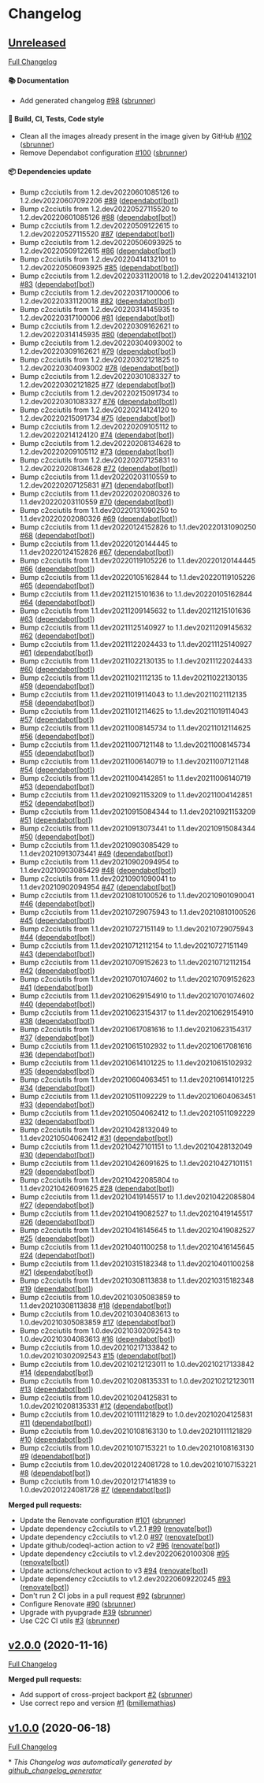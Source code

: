 # Changelog

## [Unreleased](https://github.com/camptocamp/backport-action/tree/HEAD)

[Full Changelog](https://github.com/camptocamp/backport-action/compare/v2.0.0...HEAD)

#### :books: Documentation

- Add generated changelog [\#98](https://github.com/camptocamp/backport-action/pull/98) ([sbrunner](https://github.com/sbrunner))

#### :wrench: Build, CI, Tests, Code style

- Clean all the images already present in the image given by GitHub [\#102](https://github.com/camptocamp/backport-action/pull/102) ([sbrunner](https://github.com/sbrunner))
- Remove Dependabot configuration [\#100](https://github.com/camptocamp/backport-action/pull/100) ([sbrunner](https://github.com/sbrunner))

#### :package: Dependencies update

- Bump c2cciutils from 1.2.dev20220601085126 to 1.2.dev20220607092206 [\#89](https://github.com/camptocamp/backport-action/pull/89) ([dependabot[bot]](https://github.com/apps/dependabot))
- Bump c2cciutils from 1.2.dev20220527115520 to 1.2.dev20220601085126 [\#88](https://github.com/camptocamp/backport-action/pull/88) ([dependabot[bot]](https://github.com/apps/dependabot))
- Bump c2cciutils from 1.2.dev20220509122615 to 1.2.dev20220527115520 [\#87](https://github.com/camptocamp/backport-action/pull/87) ([dependabot[bot]](https://github.com/apps/dependabot))
- Bump c2cciutils from 1.2.dev20220506093925 to 1.2.dev20220509122615 [\#86](https://github.com/camptocamp/backport-action/pull/86) ([dependabot[bot]](https://github.com/apps/dependabot))
- Bump c2cciutils from 1.2.dev20220414132101 to 1.2.dev20220506093925 [\#85](https://github.com/camptocamp/backport-action/pull/85) ([dependabot[bot]](https://github.com/apps/dependabot))
- Bump c2cciutils from 1.2.dev20220331120018 to 1.2.dev20220414132101 [\#83](https://github.com/camptocamp/backport-action/pull/83) ([dependabot[bot]](https://github.com/apps/dependabot))
- Bump c2cciutils from 1.2.dev20220317100006 to 1.2.dev20220331120018 [\#82](https://github.com/camptocamp/backport-action/pull/82) ([dependabot[bot]](https://github.com/apps/dependabot))
- Bump c2cciutils from 1.2.dev20220314145935 to 1.2.dev20220317100006 [\#81](https://github.com/camptocamp/backport-action/pull/81) ([dependabot[bot]](https://github.com/apps/dependabot))
- Bump c2cciutils from 1.2.dev20220309162621 to 1.2.dev20220314145935 [\#80](https://github.com/camptocamp/backport-action/pull/80) ([dependabot[bot]](https://github.com/apps/dependabot))
- Bump c2cciutils from 1.2.dev20220304093002 to 1.2.dev20220309162621 [\#79](https://github.com/camptocamp/backport-action/pull/79) ([dependabot[bot]](https://github.com/apps/dependabot))
- Bump c2cciutils from 1.2.dev20220302121825 to 1.2.dev20220304093002 [\#78](https://github.com/camptocamp/backport-action/pull/78) ([dependabot[bot]](https://github.com/apps/dependabot))
- Bump c2cciutils from 1.2.dev20220301083327 to 1.2.dev20220302121825 [\#77](https://github.com/camptocamp/backport-action/pull/77) ([dependabot[bot]](https://github.com/apps/dependabot))
- Bump c2cciutils from 1.2.dev20220215091734 to 1.2.dev20220301083327 [\#76](https://github.com/camptocamp/backport-action/pull/76) ([dependabot[bot]](https://github.com/apps/dependabot))
- Bump c2cciutils from 1.2.dev20220214124120 to 1.2.dev20220215091734 [\#75](https://github.com/camptocamp/backport-action/pull/75) ([dependabot[bot]](https://github.com/apps/dependabot))
- Bump c2cciutils from 1.2.dev20220209105112 to 1.2.dev20220214124120 [\#74](https://github.com/camptocamp/backport-action/pull/74) ([dependabot[bot]](https://github.com/apps/dependabot))
- Bump c2cciutils from 1.2.dev20220208134628 to 1.2.dev20220209105112 [\#73](https://github.com/camptocamp/backport-action/pull/73) ([dependabot[bot]](https://github.com/apps/dependabot))
- Bump c2cciutils from 1.2.dev20220207125831 to 1.2.dev20220208134628 [\#72](https://github.com/camptocamp/backport-action/pull/72) ([dependabot[bot]](https://github.com/apps/dependabot))
- Bump c2cciutils from 1.1.dev20220203110559 to 1.2.dev20220207125831 [\#71](https://github.com/camptocamp/backport-action/pull/71) ([dependabot[bot]](https://github.com/apps/dependabot))
- Bump c2cciutils from 1.1.dev20220202080326 to 1.1.dev20220203110559 [\#70](https://github.com/camptocamp/backport-action/pull/70) ([dependabot[bot]](https://github.com/apps/dependabot))
- Bump c2cciutils from 1.1.dev20220131090250 to 1.1.dev20220202080326 [\#69](https://github.com/camptocamp/backport-action/pull/69) ([dependabot[bot]](https://github.com/apps/dependabot))
- Bump c2cciutils from 1.1.dev20220124152826 to 1.1.dev20220131090250 [\#68](https://github.com/camptocamp/backport-action/pull/68) ([dependabot[bot]](https://github.com/apps/dependabot))
- Bump c2cciutils from 1.1.dev20220120144445 to 1.1.dev20220124152826 [\#67](https://github.com/camptocamp/backport-action/pull/67) ([dependabot[bot]](https://github.com/apps/dependabot))
- Bump c2cciutils from 1.1.dev20220119105226 to 1.1.dev20220120144445 [\#66](https://github.com/camptocamp/backport-action/pull/66) ([dependabot[bot]](https://github.com/apps/dependabot))
- Bump c2cciutils from 1.1.dev20220105162844 to 1.1.dev20220119105226 [\#65](https://github.com/camptocamp/backport-action/pull/65) ([dependabot[bot]](https://github.com/apps/dependabot))
- Bump c2cciutils from 1.1.dev20211215101636 to 1.1.dev20220105162844 [\#64](https://github.com/camptocamp/backport-action/pull/64) ([dependabot[bot]](https://github.com/apps/dependabot))
- Bump c2cciutils from 1.1.dev20211209145632 to 1.1.dev20211215101636 [\#63](https://github.com/camptocamp/backport-action/pull/63) ([dependabot[bot]](https://github.com/apps/dependabot))
- Bump c2cciutils from 1.1.dev20211125140927 to 1.1.dev20211209145632 [\#62](https://github.com/camptocamp/backport-action/pull/62) ([dependabot[bot]](https://github.com/apps/dependabot))
- Bump c2cciutils from 1.1.dev20211122024433 to 1.1.dev20211125140927 [\#61](https://github.com/camptocamp/backport-action/pull/61) ([dependabot[bot]](https://github.com/apps/dependabot))
- Bump c2cciutils from 1.1.dev20211022130135 to 1.1.dev20211122024433 [\#60](https://github.com/camptocamp/backport-action/pull/60) ([dependabot[bot]](https://github.com/apps/dependabot))
- Bump c2cciutils from 1.1.dev20211021112135 to 1.1.dev20211022130135 [\#59](https://github.com/camptocamp/backport-action/pull/59) ([dependabot[bot]](https://github.com/apps/dependabot))
- Bump c2cciutils from 1.1.dev20211019114043 to 1.1.dev20211021112135 [\#58](https://github.com/camptocamp/backport-action/pull/58) ([dependabot[bot]](https://github.com/apps/dependabot))
- Bump c2cciutils from 1.1.dev20211012114625 to 1.1.dev20211019114043 [\#57](https://github.com/camptocamp/backport-action/pull/57) ([dependabot[bot]](https://github.com/apps/dependabot))
- Bump c2cciutils from 1.1.dev20211008145734 to 1.1.dev20211012114625 [\#56](https://github.com/camptocamp/backport-action/pull/56) ([dependabot[bot]](https://github.com/apps/dependabot))
- Bump c2cciutils from 1.1.dev20211007121148 to 1.1.dev20211008145734 [\#55](https://github.com/camptocamp/backport-action/pull/55) ([dependabot[bot]](https://github.com/apps/dependabot))
- Bump c2cciutils from 1.1.dev20211006140719 to 1.1.dev20211007121148 [\#54](https://github.com/camptocamp/backport-action/pull/54) ([dependabot[bot]](https://github.com/apps/dependabot))
- Bump c2cciutils from 1.1.dev20211004142851 to 1.1.dev20211006140719 [\#53](https://github.com/camptocamp/backport-action/pull/53) ([dependabot[bot]](https://github.com/apps/dependabot))
- Bump c2cciutils from 1.1.dev20210921153209 to 1.1.dev20211004142851 [\#52](https://github.com/camptocamp/backport-action/pull/52) ([dependabot[bot]](https://github.com/apps/dependabot))
- Bump c2cciutils from 1.1.dev20210915084344 to 1.1.dev20210921153209 [\#51](https://github.com/camptocamp/backport-action/pull/51) ([dependabot[bot]](https://github.com/apps/dependabot))
- Bump c2cciutils from 1.1.dev20210913073441 to 1.1.dev20210915084344 [\#50](https://github.com/camptocamp/backport-action/pull/50) ([dependabot[bot]](https://github.com/apps/dependabot))
- Bump c2cciutils from 1.1.dev20210903085429 to 1.1.dev20210913073441 [\#49](https://github.com/camptocamp/backport-action/pull/49) ([dependabot[bot]](https://github.com/apps/dependabot))
- Bump c2cciutils from 1.1.dev20210902094954 to 1.1.dev20210903085429 [\#48](https://github.com/camptocamp/backport-action/pull/48) ([dependabot[bot]](https://github.com/apps/dependabot))
- Bump c2cciutils from 1.1.dev20210901090041 to 1.1.dev20210902094954 [\#47](https://github.com/camptocamp/backport-action/pull/47) ([dependabot[bot]](https://github.com/apps/dependabot))
- Bump c2cciutils from 1.1.dev20210810100526 to 1.1.dev20210901090041 [\#46](https://github.com/camptocamp/backport-action/pull/46) ([dependabot[bot]](https://github.com/apps/dependabot))
- Bump c2cciutils from 1.1.dev20210729075943 to 1.1.dev20210810100526 [\#45](https://github.com/camptocamp/backport-action/pull/45) ([dependabot[bot]](https://github.com/apps/dependabot))
- Bump c2cciutils from 1.1.dev20210727151149 to 1.1.dev20210729075943 [\#44](https://github.com/camptocamp/backport-action/pull/44) ([dependabot[bot]](https://github.com/apps/dependabot))
- Bump c2cciutils from 1.1.dev20210712112154 to 1.1.dev20210727151149 [\#43](https://github.com/camptocamp/backport-action/pull/43) ([dependabot[bot]](https://github.com/apps/dependabot))
- Bump c2cciutils from 1.1.dev20210709152623 to 1.1.dev20210712112154 [\#42](https://github.com/camptocamp/backport-action/pull/42) ([dependabot[bot]](https://github.com/apps/dependabot))
- Bump c2cciutils from 1.1.dev20210701074602 to 1.1.dev20210709152623 [\#41](https://github.com/camptocamp/backport-action/pull/41) ([dependabot[bot]](https://github.com/apps/dependabot))
- Bump c2cciutils from 1.1.dev20210629154910 to 1.1.dev20210701074602 [\#40](https://github.com/camptocamp/backport-action/pull/40) ([dependabot[bot]](https://github.com/apps/dependabot))
- Bump c2cciutils from 1.1.dev20210623154317 to 1.1.dev20210629154910 [\#38](https://github.com/camptocamp/backport-action/pull/38) ([dependabot[bot]](https://github.com/apps/dependabot))
- Bump c2cciutils from 1.1.dev20210617081616 to 1.1.dev20210623154317 [\#37](https://github.com/camptocamp/backport-action/pull/37) ([dependabot[bot]](https://github.com/apps/dependabot))
- Bump c2cciutils from 1.1.dev20210615102932 to 1.1.dev20210617081616 [\#36](https://github.com/camptocamp/backport-action/pull/36) ([dependabot[bot]](https://github.com/apps/dependabot))
- Bump c2cciutils from 1.1.dev20210614101225 to 1.1.dev20210615102932 [\#35](https://github.com/camptocamp/backport-action/pull/35) ([dependabot[bot]](https://github.com/apps/dependabot))
- Bump c2cciutils from 1.1.dev20210604063451 to 1.1.dev20210614101225 [\#34](https://github.com/camptocamp/backport-action/pull/34) ([dependabot[bot]](https://github.com/apps/dependabot))
- Bump c2cciutils from 1.1.dev20210511092229 to 1.1.dev20210604063451 [\#33](https://github.com/camptocamp/backport-action/pull/33) ([dependabot[bot]](https://github.com/apps/dependabot))
- Bump c2cciutils from 1.1.dev20210504062412 to 1.1.dev20210511092229 [\#32](https://github.com/camptocamp/backport-action/pull/32) ([dependabot[bot]](https://github.com/apps/dependabot))
- Bump c2cciutils from 1.1.dev20210428132049 to 1.1.dev20210504062412 [\#31](https://github.com/camptocamp/backport-action/pull/31) ([dependabot[bot]](https://github.com/apps/dependabot))
- Bump c2cciutils from 1.1.dev20210427101151 to 1.1.dev20210428132049 [\#30](https://github.com/camptocamp/backport-action/pull/30) ([dependabot[bot]](https://github.com/apps/dependabot))
- Bump c2cciutils from 1.1.dev20210426091625 to 1.1.dev20210427101151 [\#29](https://github.com/camptocamp/backport-action/pull/29) ([dependabot[bot]](https://github.com/apps/dependabot))
- Bump c2cciutils from 1.1.dev20210422085804 to 1.1.dev20210426091625 [\#28](https://github.com/camptocamp/backport-action/pull/28) ([dependabot[bot]](https://github.com/apps/dependabot))
- Bump c2cciutils from 1.1.dev20210419145517 to 1.1.dev20210422085804 [\#27](https://github.com/camptocamp/backport-action/pull/27) ([dependabot[bot]](https://github.com/apps/dependabot))
- Bump c2cciutils from 1.1.dev20210419082527 to 1.1.dev20210419145517 [\#26](https://github.com/camptocamp/backport-action/pull/26) ([dependabot[bot]](https://github.com/apps/dependabot))
- Bump c2cciutils from 1.1.dev20210416145645 to 1.1.dev20210419082527 [\#25](https://github.com/camptocamp/backport-action/pull/25) ([dependabot[bot]](https://github.com/apps/dependabot))
- Bump c2cciutils from 1.1.dev20210401100258 to 1.1.dev20210416145645 [\#24](https://github.com/camptocamp/backport-action/pull/24) ([dependabot[bot]](https://github.com/apps/dependabot))
- Bump c2cciutils from 1.1.dev20210315182348 to 1.1.dev20210401100258 [\#21](https://github.com/camptocamp/backport-action/pull/21) ([dependabot[bot]](https://github.com/apps/dependabot))
- Bump c2cciutils from 1.1.dev20210308113838 to 1.1.dev20210315182348 [\#19](https://github.com/camptocamp/backport-action/pull/19) ([dependabot[bot]](https://github.com/apps/dependabot))
- Bump c2cciutils from 1.0.dev20210305083859 to 1.1.dev20210308113838 [\#18](https://github.com/camptocamp/backport-action/pull/18) ([dependabot[bot]](https://github.com/apps/dependabot))
- Bump c2cciutils from 1.0.dev20210304083613 to 1.0.dev20210305083859 [\#17](https://github.com/camptocamp/backport-action/pull/17) ([dependabot[bot]](https://github.com/apps/dependabot))
- Bump c2cciutils from 1.0.dev20210302092543 to 1.0.dev20210304083613 [\#16](https://github.com/camptocamp/backport-action/pull/16) ([dependabot[bot]](https://github.com/apps/dependabot))
- Bump c2cciutils from 1.0.dev20210217133842 to 1.0.dev20210302092543 [\#15](https://github.com/camptocamp/backport-action/pull/15) ([dependabot[bot]](https://github.com/apps/dependabot))
- Bump c2cciutils from 1.0.dev20210212123011 to 1.0.dev20210217133842 [\#14](https://github.com/camptocamp/backport-action/pull/14) ([dependabot[bot]](https://github.com/apps/dependabot))
- Bump c2cciutils from 1.0.dev20210208135331 to 1.0.dev20210212123011 [\#13](https://github.com/camptocamp/backport-action/pull/13) ([dependabot[bot]](https://github.com/apps/dependabot))
- Bump c2cciutils from 1.0.dev20210204125831 to 1.0.dev20210208135331 [\#12](https://github.com/camptocamp/backport-action/pull/12) ([dependabot[bot]](https://github.com/apps/dependabot))
- Bump c2cciutils from 1.0.dev20210111121829 to 1.0.dev20210204125831 [\#11](https://github.com/camptocamp/backport-action/pull/11) ([dependabot[bot]](https://github.com/apps/dependabot))
- Bump c2cciutils from 1.0.dev20210108163130 to 1.0.dev20210111121829 [\#10](https://github.com/camptocamp/backport-action/pull/10) ([dependabot[bot]](https://github.com/apps/dependabot))
- Bump c2cciutils from 1.0.dev20210107153221 to 1.0.dev20210108163130 [\#9](https://github.com/camptocamp/backport-action/pull/9) ([dependabot[bot]](https://github.com/apps/dependabot))
- Bump c2cciutils from 1.0.dev20201224081728 to 1.0.dev20210107153221 [\#8](https://github.com/camptocamp/backport-action/pull/8) ([dependabot[bot]](https://github.com/apps/dependabot))
- Bump c2cciutils from 1.0.dev20201217141839 to 1.0.dev20201224081728 [\#7](https://github.com/camptocamp/backport-action/pull/7) ([dependabot[bot]](https://github.com/apps/dependabot))

**Merged pull requests:**

- Update the Renovate configuration [\#101](https://github.com/camptocamp/backport-action/pull/101) ([sbrunner](https://github.com/sbrunner))
- Update dependency c2cciutils to v1.2.1 [\#99](https://github.com/camptocamp/backport-action/pull/99) ([renovate[bot]](https://github.com/apps/renovate))
- Update dependency c2cciutils to v1.2.0 [\#97](https://github.com/camptocamp/backport-action/pull/97) ([renovate[bot]](https://github.com/apps/renovate))
- Update github/codeql-action action to v2 [\#96](https://github.com/camptocamp/backport-action/pull/96) ([renovate[bot]](https://github.com/apps/renovate))
- Update dependency c2cciutils to v1.2.dev20220620100308 [\#95](https://github.com/camptocamp/backport-action/pull/95) ([renovate[bot]](https://github.com/apps/renovate))
- Update actions/checkout action to v3 [\#94](https://github.com/camptocamp/backport-action/pull/94) ([renovate[bot]](https://github.com/apps/renovate))
- Update dependency c2cciutils to v1.2.dev20220609220245 [\#93](https://github.com/camptocamp/backport-action/pull/93) ([renovate[bot]](https://github.com/apps/renovate))
- Don't run 2 CI jobs in a pull request [\#92](https://github.com/camptocamp/backport-action/pull/92) ([sbrunner](https://github.com/sbrunner))
- Configure Renovate [\#90](https://github.com/camptocamp/backport-action/pull/90) ([sbrunner](https://github.com/sbrunner))
- Upgrade with pyupgrade [\#39](https://github.com/camptocamp/backport-action/pull/39) ([sbrunner](https://github.com/sbrunner))
- Use C2C CI utils [\#3](https://github.com/camptocamp/backport-action/pull/3) ([sbrunner](https://github.com/sbrunner))

## [v2.0.0](https://github.com/camptocamp/backport-action/tree/v2.0.0) (2020-11-16)

[Full Changelog](https://github.com/camptocamp/backport-action/compare/v1.0.0...v2.0.0)

**Merged pull requests:**

- Add support of cross-project backport [\#2](https://github.com/camptocamp/backport-action/pull/2) ([sbrunner](https://github.com/sbrunner))
- Use correct repo and version [\#1](https://github.com/camptocamp/backport-action/pull/1) ([bmillemathias](https://github.com/bmillemathias))

## [v1.0.0](https://github.com/camptocamp/backport-action/tree/v1.0.0) (2020-06-18)

[Full Changelog](https://github.com/camptocamp/backport-action/compare/b46c35e753dcfb33287a82297ccf5f197f145119...v1.0.0)



\* *This Changelog was automatically generated by [github_changelog_generator](https://github.com/github-changelog-generator/github-changelog-generator)*
